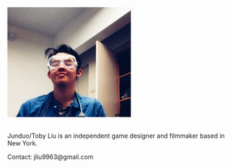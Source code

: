 <!-- about.html -->


<!-- Content -->
<img src="me.jpg" alt="Junduo Liu's Profile Image" width="280" height="250">
<br>
<br>
<p>Junduo/Toby Liu is an independent game designer and filmmaker based in New York. </p>
<p>Contact: jliu9963@gmail.com </p>
